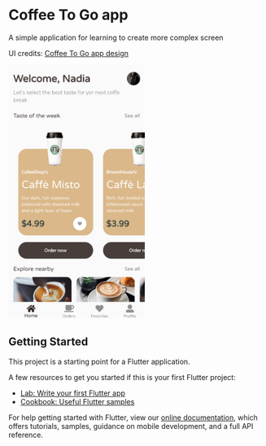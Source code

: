 # Coffee To Go app

A simple application for learning to create more complex screen

UI credits: [Coffee To Go app design](https://dribbble.com/shots/7969387-Coffee-To-Go-app-design)

<img src='assets/screenshot_home_page.png' height=500>

## Getting Started

This project is a starting point for a Flutter application.

A few resources to get you started if this is your first Flutter project:

- [Lab: Write your first Flutter app](https://flutter.dev/docs/get-started/codelab)
- [Cookbook: Useful Flutter samples](https://flutter.dev/docs/cookbook)

For help getting started with Flutter, view our
[online documentation](https://flutter.dev/docs), which offers tutorials,
samples, guidance on mobile development, and a full API reference.
